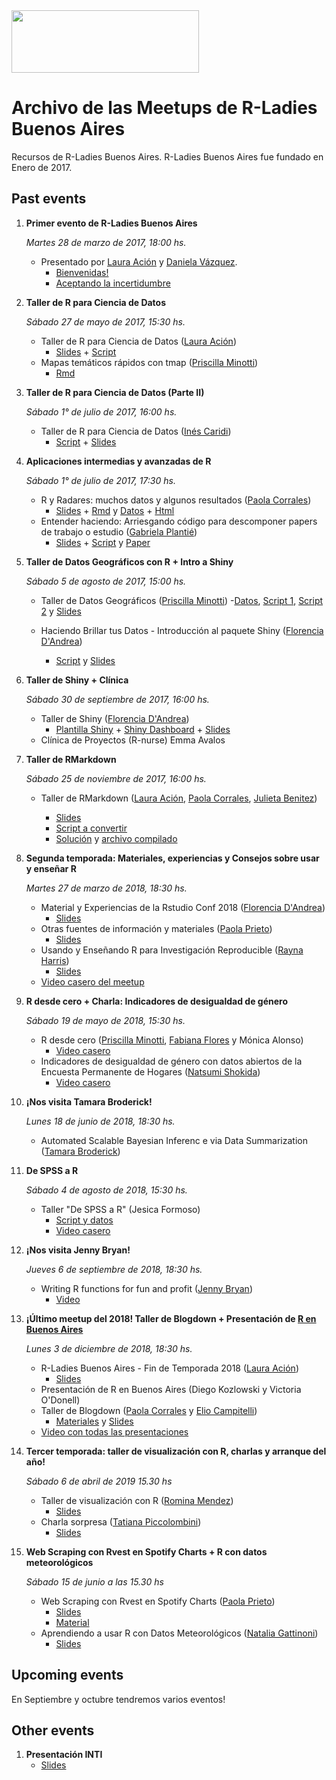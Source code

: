 <img src="https://github.com/rladies/starter-kit/blob/master/logo/R-LadiesGlobal_RBG_online_LogoWithText_Horizontal.png" data-canonical-src="https://github.com/rladies/starter-kit/blob/master/logo/R-LadiesGlobal_RBG_online_LogoWithText_Horizontal.png" width="300" height="100" />

# Archivo de las Meetups de R-Ladies Buenos Aires

Recursos de R-Ladies Buenos Aires.
R-Ladies Buenos Aires fue fundado en Enero de 2017.

## Past events
  1. **Primer evento de R-Ladies Buenos Aires**

      *Martes 28 de marzo de 2017, 18:00 hs.*
      - Presentado por [Laura Ación](https://lacion.rbind.io/) y [Daniela Vázquez](http://d4tagirl.com).
          * [Bienvenidas!](https://github.com/rladies/meetup-presentations_buenosaires/raw/master/2017-03-28-Primer-evento-de-R-Ladies-Buenos-Aires/LA-Bienvenidas.pdf)
          * [Aceptando la incertidumbre](https://github.com/rladies/meetup-presentations_buenosaires/raw/master/2017-03-28-Primer-evento-de-R-Ladies-Buenos-Aires/DV-Aceptando-la-Incertidumbre.pdf)


  2. **Taller de R para Ciencia de Datos**

       *Sábado 27 de mayo de 2017, 15:30 hs.*
       - Taller de R para Ciencia de Datos ([Laura Ación](https://lacion.rbind.io/))
          * [Slides](https://github.com/rladies/meetup-presentations_buenosaires/raw/master/2017-05-27-Segundo-evento-Taller-Ciencia-de-Datos/Taller_R4DS_Parte_I.pptx) + [Script](https://github.com/rladies/meetup-presentations_buenosaires/raw/master/2017-05-27-Segundo-evento-Taller-Ciencia-de-Datos/Taller_R4DS_Parte_I.R)
      - Mapas temáticos rápidos con tmap ([Priscilla Minotti](http://unsam.academia.edu/PMinotti))
          * [Rmd](https://github.com/rladies/meetup-presentations_buenosaires/raw/master/2017-05-27-Segundo-evento-Taller-Ciencia-de-Datos/tmaps_Pminotti.Rmd)

  3. **Taller de R para Ciencia de Datos (Parte II)**

        *Sábado 1° de julio de 2017, 16:00 hs.*
        - Taller de R para Ciencia de Datos ([Inés Caridi](http://www.ic.fcen.uba.ar/Integrantes-Investigadores.php))
          - [Script](https://raw.githubusercontent.com/rladies/meetup-presentations_buenosaires/master/2017-07-01-Tercer-evento-Taller-Ciencia-de-Datos-II/Taller_R4DS_Parte_II.R) + [Slides](https://github.com/rladies/meetup-presentations_buenosaires/raw/master/2017-07-01-Tercer-evento-Taller-Ciencia-de-Datos-II/20170701_Taller_R4DS_parte2.pptx)

  4. **Aplicaciones intermedias y avanzadas de R**

        *Sábado 1° de julio de 2017, 17:30 hs.*
        - R y Radares: muchos datos y algunos resultados ([Paola Corrales](https://twitter.com/PaobCorrales))
          - [Slides](https://github.com/rladies/meetup-presentations_buenosaires/raw/master/2017-07-01-Tercer-evento-Aplicaciones-en-R/Charla_Paola_Corrales_RLadies.pptx) + [Rmd](https://github.com/rladies/meetup-presentations_buenosaires/raw/master/2017-07-01-Tercer-evento-Aplicaciones-en-R/Charla_Paola_Corrales_RLadies.Rmd) y [Datos](https://github.com/rladies/meetup-presentations_buenosaires/tree/master/2017-07-01-Tercer-evento-Aplicaciones-en-R/Datos) + [Html](https://raw.githubusercontent.com/rladies/meetup-presentations_buenosaires/master/2017-07-01-Tercer-evento-Aplicaciones-en-R/Charla_Paola_Corrales_RLadies.html)
        - Entender haciendo: Arriesgando código para descomponer papers de trabajo o estudio ([Gabriela Plantié](https://www.linkedin.com/in/gabriela-planti%C3%A9-772a8946/?ppe=1))
           - [Slides](https://github.com/rladies/meetup-presentations_buenosaires/raw/master/2017-07-01-Tercer-evento-Aplicaciones-en-R/Charla_Gabriela_Plantie_RLadies.pptx) + [Script](https://github.com/rladies/meetup-presentations_buenosaires/raw/master/2017-07-01-Tercer-evento-Aplicaciones-en-R/scripts_base_loans_2.R) y [Paper](https://github.com/rladies/meetup-presentations_buenosaires/blob/master/2017-07-01-Tercer-evento-Aplicaciones-en-R/EAD_%20loans_paper_%20matrices%20de%20transicion.pdf)

  5. **Taller de Datos Geográficos con R + Intro a Shiny**

      *Sábado 5 de agosto de 2017, 15:00 hs.*
      - Taller de Datos Geográficos ([Priscilla Minotti](http://unsam.academia.edu/PMinotti))
          -[Datos](https://github.com/rladies/meetup-presentations_buenosaires/blob/master/2017-08-05%20-%20Cuarto%20evento%20-%20Taller%20de%20datos%20geograficos%20-parte%201/DatosGeo%20(1).zip), [Script 1](https://github.com/rladies/meetup-presentations_buenosaires/blob/master/2017-08-05%20-%20Cuarto%20evento%20-%20Taller%20de%20datos%20geograficos%20-parte%201/Geo1_Raster.R), [Script 2](https://github.com/rladies/meetup-presentations_buenosaires/blob/master/2017-08-05%20-%20Cuarto%20evento%20-%20Taller%20de%20datos%20geograficos%20-parte%201/Geo1_Vector.R) y [Slides](https://github.com/rladies/meetup-presentations_buenosaires/blob/master/2017-08-05%20-%20Cuarto%20evento%20-%20Taller%20de%20datos%20geograficos%20-parte%201/RLadiesBA-05082017-Geo1.pdf)

      - Haciendo Brillar tus Datos - Introducción al paquete Shiny ([Florencia D'Andrea](https://www.researchgate.net/profile/Maria_Dandrea2))
         - [Script](https://github.com/rladies/meetup-presentations_buenosaires/tree/master/2017-08-05%20-%20Cuarto%20evento%20-%20Intro%20a%20Shiny) y [Slides](https://github.com/rladies/meetup-presentations_buenosaires/blob/master/2017-08-05%20-%20Cuarto%20evento%20-%20Intro%20a%20Shiny/RLADIES2017.ppsx)


   6. **Taller de Shiny + Clínica**

      *Sábado 30 de septiembre de 2017, 16:00 hs.*
      - Taller de Shiny ([Florencia D'Andrea](https://twitter.com/cantoflor_87?lang=es))
         - [Plantilla Shiny](https://github.com/rladies/meetup-presentations_buenosaires/blob/master/2017-09-30%20-%20Quinto%20evento%20-%20Taller%20de%20Shiny/PlantillaShiny.R) + [Shiny Dashboard](https://github.com/rladies/meetup-presentations_buenosaires/tree/master/2017-09-30%20-%20Quinto%20evento%20-%20Taller%20de%20Shiny/Dashboard) + [Slides](https://github.com/rladies/meetup-presentations_buenosaires/blob/master/2017-09-30%20-%20Quinto%20evento%20-%20Taller%20de%20Shiny/RLADIES2017parte2.pptx)
      - Clínica de Proyectos (R-nurse) Emma Avalos

  7. **Taller de RMarkdown**

      *Sábado 25 de noviembre de 2017, 16:00 hs.*
      - Taller de RMarkdown ([Laura Ación](https://lacion.rbind.io/), [Paola Corrales](https://twitter.com/PaobCorrales), [Julieta Benitez](https://twitter.com/July_Benitezs))

        - [Slides](https://github.com/rladies/meetup-presentations_buenosaires/blob/master/2017-11-25%20-%20Sexto%20evento%20-%20Taller%20de%20RMarkdown/Taller%20de%20RMarkdown.pptx)
        - [Script a convertir](https://github.com/rladies/meetup-presentations_buenosaires/blob/master/2017-11-25%20-%20Sexto%20evento%20-%20Taller%20de%20RMarkdown/Script%20a%20convertir.R)
        - [Solución](https://github.com/rladies/meetup-presentations_buenosaires/blob/master/2017-11-25%20-%20Sexto%20evento%20-%20Taller%20de%20RMarkdown/Script%20convertido.Rmd) y [archivo compilado](https://github.com/rladies/meetup-presentations_buenosaires/blob/master/2017-11-25%20-%20Sexto%20evento%20-%20Taller%20de%20RMarkdown/Script_convertido.pdf)

  8. **Segunda temporada: Materiales, experiencias y Consejos sobre usar y enseñar R**

      *Martes 27 de marzo de 2018, 18:30 hs.*
      - Material y Experiencias de la Rstudio Conf 2018 ([Florencia D'Andrea](https://twitter.com/cantoflor_87?lang=es))
          - [Slides](https://github.com/rladies/meetup-presentations_buenosaires/blob/master/2018-03-27%20-%20Primer%20evento%202018/2018-Rladies-1-Presentacion%2BRstudioConf.pptx)
      - Otras fuentes de información y materiales ([Paola Prieto](https://twitter.com/PaoPrieto))
          - [Slides](https://github.com/rladies/meetup-presentations_buenosaires/blob/master/2018-03-27%20-%20Primer%20evento%202018/2018%20-%20Rladies%20-1-%20Resultados%20Encuesta.pptx)
      - Usando y Enseñando R para Investigación Reproducible ([Rayna Harris](https://twitter.com/raynamharris))
          - [Slides](https://github.com/rladies/meetup-presentations_buenosaires/blob/master/2018-03-27%20-%20Primer%20evento%202018/2018-03-72-BuenosAires.pdf)
      - [Video casero del meetup](https://youtu.be/GiLxGgZTr9Q)

  9. **R desde cero + Charla: Indicadores de desigualdad de género**

      *Sábado 19 de mayo de 2018, 15:30 hs.*
      - R desde cero ([Priscilla Minotti](http://unsam.academia.edu/PMinotti), [Fabiana Flores](https://twitter.com/Fabiana_Flores) y Mónica Alonso)
        - [Video casero](https://youtu.be/5E07JNr32Ek)
      - Indicadores de desigualdad de género con datos abiertos de la Encuesta Permanente de Hogares ([Natsumi Shokida](https://twitter.com/NatsuSh))
          - [Video casero](https://youtu.be/XIGcMjz1VxE)

  10. **¡Nos visita Tamara Broderick!**

      *Lunes 18 de junio de 2018, 18:30 hs.*
      - Automated Scalable Bayesian Inferenc e via Data Summarization ([Tamara Broderick](http://www.tamarabroderick.com/))

  11. **De SPSS a R**

      *Sábado 4 de agosto de 2018, 15:30 hs.*
      - Taller "De SPSS a R" (Jesica Formoso)
          - [Script y datos](https://github.com/rladies/meetup-presentations_buenosaires/blob/master/2018-08-04%20-%20De%20SPSS%20a%20R/scrip_datos.zip)
          - [Video casero](https://youtu.be/5E07JNr32Ek)

  12. **¡Nos visita Jenny Bryan!**

      *Jueves 6 de septiembre de 2018, 18:30 hs.*
      - Writing R functions for fun and profit ([Jenny Bryan](https://twitter.com/JennyBryan))
          - [Video](https://youtu.be/Z73JvEEzR7Y)

  10. **¡Último meetup del 2018! Taller de Blogdown + Presentación de [R en Buenos Aires](https://renbaires.github.io/)**

      *Lunes 3 de diciembre de 2018, 18:30 hs.*
      - R-Ladies Buenos Aires - Fin de Temporada 2018 ([Laura Ación](https://lacion.rbind.io/))
          - [Slides](https://github.com/rladies/meetup-presentations_buenosaires/blob/master/2018-12-03%20-%20Taller%20de%20Blogdown/Apertura_20181203.pptx)
      - Presentación de R en Buenos Aires (Diego Kozlowski y Victoria O'Donell)
      - Taller de Blogdown ([Paola Corrales](paocorrales.github.io) y [Elio Campitelli](https://eliocamp.github.io/codigo-r/))
          - [Materiales](https://github.com/rladies/meetup-presentations_buenosaires/blob/master/2018-12-03%20-%20Taller%20de%20Blogdown/taller-blogdown.zip) y [Slides](https://github.com/rladies/meetup-presentations_buenosaires/blob/master/2018-12-03%20-%20Taller%20de%20Blogdown/Taller%20de%20Blogdown.pptx)
      - [Video con todas las presentaciones](https://www.youtube.com/watch?v=KLUkxJCz1ew&feature=youtu.be)

  11. **Tercer temporada: taller de visualización con R, charlas y arranque del año!**
  
      *Sábado 6 de abril de 2019 15.30 hs*
      - Taller de visualización con R ([Romina Mendez]()) 
        - [Slides]()
      - Charla sorpresa ([Tatiana Piccolombini]())
        - [Slides]()
        
  12.  **Web Scraping con Rvest en Spotify Charts + R con datos meteorológicos**
  
       *Sábado 15 de junio a las 15.30 hs*
       - Web Scraping con Rvest en Spotify Charts ([Paola Prieto]())
         - [Slides](https://github.com/PaoPrieto/RladiesBA_taller_webscraping/blob/master/Presentacion_taller_webscraping-Paola_Prieto.pdf)
         - [Material](https://github.com/PaoPrieto/RladiesBA_taller_webscraping)
       - Aprendiendo a usar R con Datos Meteorológicos ([Natalia Gattinoni]())
         - [Slides](https://github.com/rladies/meetup-presentations_buenosaires/blob/master/2019-06-15-webscrapping-y-datos-meteorologicos/Aprendiendo%20R%20con%20datos%20meteorologicos_Final.pptx)  
  
  
## Upcoming events

 En Septiembre y octubre tendremos varios eventos!

## Other events
   1. **Presentación INTI**
        - [Slides](https://github.com/rladies/meetup-presentations_buenosaires/raw/master/Otros%20Eventos/INTI_20170608.pptx)
